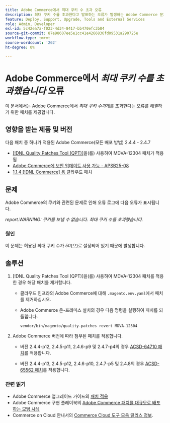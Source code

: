 ```yaml
---
title: Adobe Commerce에서 최대 쿠키 수 초과 오류
description: 최대 쿠키 수를 초과한다고 발표하는 오류가 발생하는 Adobe Commerce 문제를 해결하는 방법에 대해 알아봅니다.
feature: Deploy, Support, Upgrade, Tools and External Services
role: Admin, Developer
exl-id: 5c42ea7a-f023-4d34-8417-bb470efc3b84
source-git-commit: 87e98607ee5e1cc41e4266836fd09531a290725e
workflow-type: tm+mt
source-wordcount: '262'
ht-degree: 0%

---
```


# Adobe Commerce에서 *최대 쿠키 수를 초과했습니다* 오류

이 문서에서는 Adobe Commerce에서 *최대 쿠키 수가*&#x200B;개를 초과한다는 오류를 해결하기 위한 패치를 제공합니다.

## 영향을 받는 제품 및 버전

다음 패치 중 하나가 적용된 Adobe Commerce(모든 배포 방법) 2.4.4 - 2.4.7

* [[!DNL Quality Patches Tool (QPT)]](https://experienceleague.adobe.com/en/docs/commerce-operations/tools/quality-patches-tool/release-notes)을(를) 사용하여 MDVA-12304 패치가 적용됨
* [Adobe Commerce에 보안 업데이트 사용 가능 - APSB25-08](https://experienceleague.adobe.com/en/docs/experience-cloud-kcs/kbarticles/ka-27149)
* [1.1.4 [!DNL Commerce] 용 ](https://experienceleague.adobe.com/en/docs/commerce-on-cloud/user-guide/release-notes/cloud-patches)클라우드 패치

## 문제

Adobe Commerce의 쿠키와 관련된 문제로 인해 오류 로그에 다음 오류가 표시됩니다.

*report.WARNING: 쿠키를 보낼 수 없습니다. 최대 쿠키 수를 초과했습니다.*

### 원인

이 문제는 허용된 최대 쿠키 수가 *50*(으)로 설정되어 있기 때문에 발생합니다.

## 솔루션

1. [!DNL Quality Patches Tool (QPT)]을(를) 사용하여 MDVA-12304 패치를 적용한 경우 해당 패치를 제거합니다.

   * 클라우드 인프라의 Adobe Commerce에 대해 `.magento.env.yaml`에서 패치를 제거하십시오.
   * Adobe Commerce 온-프레미스 설치의 경우 다음 명령을 실행하여 패치를 되돌립니다.

     `vendor/bin/magento/quality-patches revert MDVA-12304`

1. Adobe Commerce 버전에 따라 첨부된 패치를 적용합니다.

   * 버전 2.4.4-p12, 2.4.5-p11, 2.4.6-p9 및 2.4.7-p4의 경우 [ACSD-64710 패치](assets/acsd-64710_2.4.5-p11.patch.zip)를 적용합니다.

   * 버전 2.4.4-p13, 2.4.5-p12, 2.4.6-p10, 2.4.7-p5 및 2.4.8의 경우 [ACSD-65562 패치](assets/acsd-65562_2.4.5-p12.patch.zip)를 적용합니다.

### 관련 읽기

* Adobe Commerce 업그레이드 가이드의 [패치 적용](https://experienceleague.adobe.com/en/docs/commerce-operations/upgrade-guide/patches/apply)
* Adobe Commerce 구현 플레이북의 [Adobe Commerce 패치를 대규모로 배포하는 모범 사례](https://experienceleague.adobe.com/en/docs/commerce-operations/implementation-playbook/best-practices/maintenance/patching-at-scale)
* Commerce on Cloud 안내서의 [Commerce Cloud 도구 모음 릴리스 정보](https://experienceleague.adobe.com/en/docs/commerce-on-cloud/user-guide/release-notes/cloud-tools-suite).
